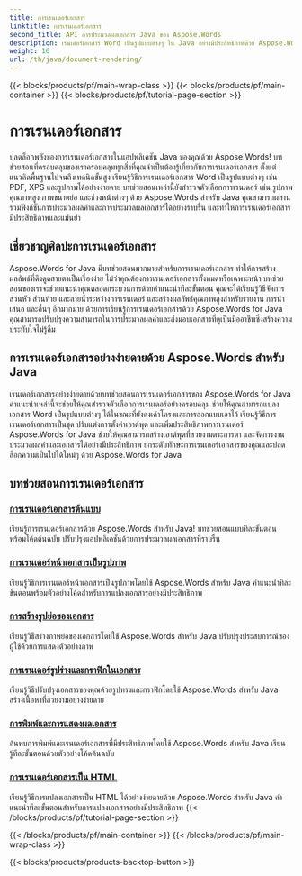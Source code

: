 ```yaml
---
title: การเรนเดอร์เอกสาร
linktitle: การเรนเดอร์เอกสาร
second_title: API การประมวลผลเอกสาร Java ของ Aspose.Words
description: เรนเดอร์เอกสาร Word เป็นรูปแบบต่างๆ ใน Java อย่างมีประสิทธิภาพด้วย Aspose.Words! การเรนเดอร์เอกสารระดับปรมาจารย์เพื่อผลลัพธ์ระดับมืออาชีพ
weight: 16
url: /th/java/document-rendering/
---
```


{{< blocks/products/pf/main-wrap-class >}}
{{< blocks/products/pf/main-container >}}
{{< blocks/products/pf/tutorial-page-section >}}

# การเรนเดอร์เอกสาร


ปลดล็อกพลังของการเรนเดอร์เอกสารในแอปพลิเคชัน Java ของคุณด้วย Aspose.Words! บทช่วยสอนที่ครอบคลุมของเราครอบคลุมทุกสิ่งที่คุณจำเป็นต้องรู้เกี่ยวกับการเรนเดอร์เอกสาร ตั้งแต่แนวคิดพื้นฐานไปจนถึงเทคนิคขั้นสูง เรียนรู้วิธีการเรนเดอร์เอกสาร Word เป็นรูปแบบต่างๆ เช่น PDF, XPS และรูปภาพได้อย่างง่ายดาย บทช่วยสอนเหล่านี้ยังสำรวจตัวเลือกการเรนเดอร์ เช่น รูปภาพคุณภาพสูง ภาพขนาดย่อ และช่วงหน้าต่างๆ ด้วย Aspose.Words สำหรับ Java คุณสามารถผสานรวมฟังก์ชันการประมวลผลคำและการประมวลผลเอกสารได้อย่างราบรื่น และทำให้การเรนเดอร์เอกสารมีประสิทธิภาพและแม่นยำ

## เชี่ยวชาญศิลปะการเรนเดอร์เอกสาร

Aspose.Words for Java มีบทช่วยสอนมากมายสำหรับการเรนเดอร์เอกสาร ทำให้การสร้างผลลัพธ์ที่ดึงดูดสายตาเป็นเรื่องง่าย ไม่ว่าคุณต้องการเรนเดอร์เอกสารทั้งหมดหรือเฉพาะหน้า บทช่วยสอนของเราจะช่วยแนะนำคุณตลอดกระบวนการด้วยคำแนะนำทีละขั้นตอน คุณจะได้เรียนรู้วิธีจัดการส่วนหัว ส่วนท้าย และลายน้ำระหว่างการเรนเดอร์ และสร้างผลลัพธ์คุณภาพสูงสำหรับรายงาน การนำเสนอ และอื่นๆ อีกมากมาย ด้วยการเรียนรู้การเรนเดอร์เอกสารด้วย Aspose.Words for Java คุณสามารถปรับปรุงความสามารถในการประมวลผลคำและส่งมอบเอกสารที่ดูเป็นมืออาชีพซึ่งสร้างความประทับใจไม่รู้ลืม

## การเรนเดอร์เอกสารอย่างง่ายดายด้วย Aspose.Words สำหรับ Java

เรนเดอร์เอกสารอย่างง่ายดายด้วยบทช่วยสอนการเรนเดอร์เอกสารของ Aspose.Words for Java คำแนะนำเหล่านี้จะช่วยให้คุณสำรวจตัวเลือกการเรนเดอร์อย่างครอบคลุม ช่วยให้คุณสามารถแปลงเอกสาร Word เป็นรูปแบบต่างๆ ได้ในขณะที่ยังคงเค้าโครงและการออกแบบเอาไว้ เรียนรู้วิธีการเรนเดอร์เอกสารเป็นชุด ปรับแต่งการตั้งค่าเอาต์พุต และเพิ่มประสิทธิภาพการเรนเดอร์ Aspose.Words for Java ช่วยให้คุณสามารถสร้างเอาต์พุตที่สวยงามตระการตา และจัดการงานประมวลผลคำและเอกสารได้อย่างมีประสิทธิภาพ ยกระดับทักษะการเรนเดอร์เอกสารของคุณและปลดล็อกความเป็นไปได้ใหม่ๆ ด้วย Aspose.Words for Java

## บทช่วยสอนการเรนเดอร์เอกสาร
### [ การเรนเดอร์เอกสารต้นแบบ](./master-document-rendering/)
เรียนรู้การเรนเดอร์เอกสารด้วย Aspose.Words สำหรับ Java! บทช่วยสอนแบบทีละขั้นตอนพร้อมโค้ดต้นฉบับ ปรับปรุงแอปพลิเคชันด้วยการประมวลผลเอกสารที่ราบรื่น
### [การเรนเดอร์หน้าเอกสารเป็นรูปภาพ](./rendering-document-pages-images/)
เรียนรู้วิธีการเรนเดอร์หน้าเอกสารเป็นรูปภาพโดยใช้ Aspose.Words สำหรับ Java คำแนะนำทีละขั้นตอนพร้อมตัวอย่างโค้ดสำหรับการแปลงเอกสารอย่างมีประสิทธิภาพ
### [การสร้างรูปย่อของเอกสาร](./document-thumbnail-generation/)
เรียนรู้วิธีสร้างภาพย่อของเอกสารโดยใช้ Aspose.Words สำหรับ Java ปรับปรุงประสบการณ์ของผู้ใช้ด้วยการแสดงตัวอย่างภาพ
### [การเรนเดอร์รูปร่างและกราฟิกในเอกสาร](./rendering-shapes-graphics/)
เรียนรู้วิธีปรับปรุงเอกสารของคุณด้วยรูปทรงและกราฟิกโดยใช้ Aspose.Words สำหรับ Java สร้างเนื้อหาที่สวยงามอย่างง่ายดาย
### [การพิมพ์และการแสดงผลเอกสาร](./document-printing-rendering/)
ค้นพบการพิมพ์และเรนเดอร์เอกสารที่มีประสิทธิภาพโดยใช้ Aspose.Words สำหรับ Java เรียนรู้ทีละขั้นตอนด้วยตัวอย่างโค้ดต้นฉบับ
### [การเรนเดอร์เอกสารเป็น HTML](./rendering-documents-html/)
เรียนรู้วิธีการแปลงเอกสารเป็น HTML ได้อย่างง่ายดายด้วย Aspose.Words สำหรับ Java คำแนะนำทีละขั้นตอนสำหรับการแปลงเอกสารอย่างมีประสิทธิภาพ
{{< /blocks/products/pf/tutorial-page-section >}}

{{< /blocks/products/pf/main-container >}}
{{< /blocks/products/pf/main-wrap-class >}}

{{< blocks/products/products-backtop-button >}}

